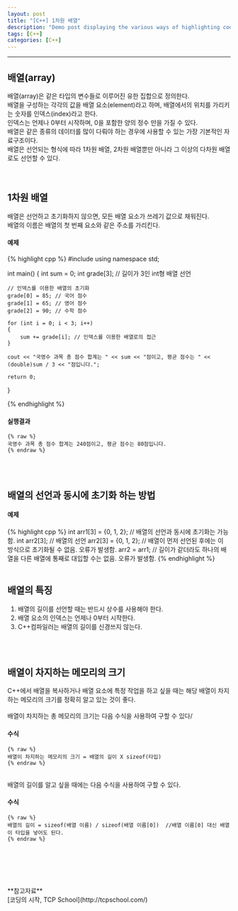 ```yaml
---
layout: post
title: "[C++] 1차원 배열"
description: "Demo post displaying the various ways of highlighting code in Markdown."
tags: [C++]
categories: [C++]
---
```


------------------------------------------------------------------------------------------------------------

## 배열(array)
배열(array)은 같은 타입의 변수들로 이루어진 유한 집합으로 정의한다.  
배열을 구성하는 각각의 값을 배열 요소(element)라고 하며, 배열에서의 위치를 가리키는 숫자를 인덱스(index)라고 한다.  
인덱스는 언제나 0부터 시작하며, 0을 포함한 양의 정수 만을 가질 수 있다.  
배열은 같은 종류의 데이터를 많이 다뤄야 하는 경우에 사용할 수 있는 가장 기본적인 자료구조이다.  
배열은 선언되는 형식에 따라 1차원 배열, 2차원 배열뿐만 아니라 그 이상의 다차원 배열로도 선언할 수 있다.  
<br/>
<br/>

## 1차원 배열
배열은 선언하고 초기화하지 않으면, 모든 배열 요소가 쓰레기 값으로 채워진다.  
배열의 이름은 배열의 첫 번째 요소와 같은 주소를 가리킨다.  

#### 예제
{% highlight cpp %}
#include <iostream>
using namespace std;

int main()
{
	int sum = 0;
	int grade[3]; // 길이가 3인 int형 배열 선언


	// 인덱스를 이용한 배열의 초기화
	grade[0] = 85; // 국어 점수
	grade[1] = 65; // 영어 점수
	grade[2] = 90; // 수학 점수

	for (int i = 0; i < 3; i++)
	{
		sum += grade[i]; // 인덱스를 이용한 배열로의 접근
	}

	cout << "국영수 과목 총 점수 합계는 " << sum << "점이고, 평균 점수는 " << (double)sum / 3 << "점입니다.";

	return 0;
}

{% endhighlight %}

#### 실행결과
    {% raw %}
    국영수 과목 총 점수 합계는 240점이고, 평균 점수는 80점입니다.
    {% endraw %}
<br/>
<br/>

## 배열의 선언과 동시에 초기화 하는 방법

#### 예제
{% highlight cpp %}
int arr1[3] = {0, 1, 2}; // 배열의 선언과 동시에 초기화는 가능함.
int arr2[3];             // 배열의 선언
arr2[3] = {0, 1, 2};     // 배열이 먼저 선언된 후에는 이 방식으로 초기화될 수 없음. 오류가 발생함.
arr2 = arr1;             // 길이가 같더라도 하나의 배열을 다른 배열에 통째로 대입할 수는 없음. 오류가 발생함.
{% endhighlight %}
<br/>
<br/>

## 배열의 특징
1. 배열의 길이를 선언할 때는 반드시 상수를 사용해야 한다.
2. 배열 요소의 인덱스는 언제나 0부터 시작한다.
3. C++컴파일러는 배열의 길이를 신경쓰지 않는다.
<br/>
<br/>

## 배열이 차지하는 메모리의 크기
C++에서 배열을 복사하거나 배열 요소에 특정 작업을 하고 싶을 때는 해당 배열이 차지하는 메모리의 크기를 정확히 알고 있는 것이 좋다.  
<br/>
배열이 차지하는 총 메모리의 크기는 다음 수식을 사용하여 구할 수 있다/

#### 수식
    {% raw %}
    배열이 차지하는 메모리의 크기 = 배열의 길이 X sizeof(타입)
    {% endraw %} 

<br/>
배열의 길이를 알고 싶을 때에는 다음 수식을 사용하여 구할 수 있다.

#### 수식
    {% raw %}
    배열의 길이 = sizeof(배열 이름) / sizeof(배열 이름[0])  //배열 이름[0] 대신 배열이 타입을 넣어도 된다.
    {% endraw %} 
<br/>
<br/>

<br/>
<br/>
<br/>
**참고자료**<br/>
[코딩의 시작, TCP School](http://tcpschool.com/)
